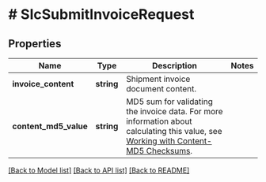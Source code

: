 # # SIcSubmitInvoiceRequest

## Properties

Name | Type | Description | Notes
------------ | ------------- | ------------- | -------------
**invoice_content** | **string** | Shipment invoice document content. |
**content_md5_value** | **string** | MD5 sum for validating the invoice data. For more information about calculating this value, see [Working with Content-MD5 Checksums](https://docs.developer.amazonservices.com/en_US/dev_guide/DG_MD5.html). |

[[Back to Model list]](../../README.md#models) [[Back to API list]](../../README.md#endpoints) [[Back to README]](../../README.md)
